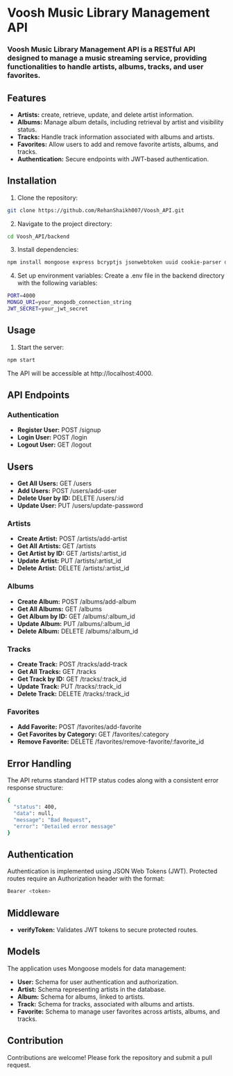 # Voosh Music Library Management API
### Voosh Music Library Management API is a RESTful API designed to manage a music streaming service, providing functionalities to handle artists, albums, tracks, and user favorites.

## Features
- **Artists:** create, retrieve, update, and delete artist information.
- **Albums:** Manage album details, including retrieval by artist and visibility status.
- **Tracks:** Handle track information associated with albums and artists.
- **Favorites:** Allow users to add and remove favorite artists, albums, and tracks.
- **Authentication:** Secure endpoints with JWT-based authentication.

## Installation
1. Clone the repository:
``` bash
git clone https://github.com/RehanShaikh007/Voosh_API.git
```
2. Navigate to the project directory:
``` bash
cd Voosh_API/backend
```
3. Install dependencies:
``` bash
npm install mongoose express bcryptjs jsonwebtoken uuid cookie-parser dotenv
```
4. Set up environment variables:
Create a .env file in the backend directory with the following variables:
``` bash
PORT=4000
MONGO_URI=your_mongodb_connection_string
JWT_SECRET=your_jwt_secret
```
## Usage
1. Start the server:
``` bash
npm start
```
The API will be accessible at http://localhost:4000.

## API Endpoints

### Authentication
- **Register User:** POST /signup
- **Login User:** POST /login
- **Logout User:** GET /logout

## Users
- **Get All Users:** GET /users
- **Add Users:** POST /users/add-user
- **Delete User by ID:** DELETE /users/:id
- **Update User:** PUT /users/update-password

### Artists
- **Create Artist:** POST /artists/add-artist
- **Get All Artists:** GET /artists
- **Get Artist by ID:** GET /artists/:artist_id
- **Update Artist:** PUT /artists/:artist_id
- **Delete Artist:** DELETE /artists/:artist_id

### Albums
- **Create Album:** POST /albums/add-album
- **Get All Albums:** GET /albums
- **Get Album by ID:** GET /albums/:album_id
- **Update Album:** PUT /albums/:album_id
- **Delete Album:** DELETE /albums/:album_id

### Tracks
- **Create Track:** POST /tracks/add-track
- **Get All Tracks:** GET /tracks
- **Get Track by ID:** GET /tracks/:track_id
- **Update Track:** PUT /tracks/:track_id
- **Delete Track:** DELETE /tracks/:track_id
### Favorites
- **Add Favorite:** POST /favorites/add-favorite
- **Get Favorites by Category:** GET /favorites/:category
- **Remove Favorite:** DELETE /favorites/remove-favorite/:favorite_id

## Error Handling
The API returns standard HTTP status codes along with a consistent error response structure:
``` bash
{
  "status": 400,
  "data": null,
  "message": "Bad Request",
  "error": "Detailed error message"
}
```

## Authentication
Authentication is implemented using JSON Web Tokens (JWT). Protected routes require an Authorization header with the format:
``` bash
Bearer <token>
```
## Middleware
- **verifyToken:** Validates JWT tokens to secure protected routes.
## Models
The application uses Mongoose models for data management:

- **User:** Schema for user authentication and authorization.
- **Artist:** Schema representing artists in the database.
- **Album:** Schema for albums, linked to artists.
- **Track:** Schema for tracks, associated with albums and artists.
- **Favorite:** Schema to manage user favorites across artists, albums, and tracks.
## Contribution
Contributions are welcome! Please fork the repository and submit a pull request.
